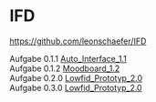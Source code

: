 # IFD
https://github.com/leonschaefer/IFD

Aufgabe 0.1.1 <a href="https://github.com/leonschaefer/IFD/blob/main/Auto_Interface_1.1.pdf">Auto_Interface_1.1</a> </br>
Aufgabe 0.1.2 <a href="https://github.com/leonschaefer/IFD/blob/main/Moodboard_1.2.pdf">Moodboard_1.2</a> </br>
Aufgabe 0.2.0 <a href="https://github.com/leonschaefer/IFD/blob/main/Lowfid_Prototyp_2.0.pdf">Lowfid_Prototyp_2.0</a> </br>
Aufgabe 0.3.0 <a href="https://github.com/leonschaefer/IFD/blob/main/Lowfid_Prototyp_2.0.pdf">Lowfid_Prototyp_2.0</a> </br>

